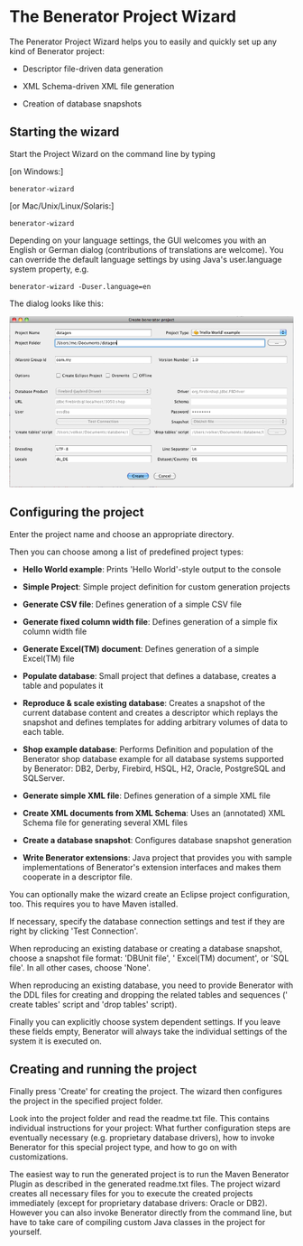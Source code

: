# The Benerator Project Wizard

The Penerator Project Wizard helps you to easily and quickly set up any kind of Benerator project:

* Descriptor file-driven data generation

* XML Schema-driven XML file generation

* Creation of database snapshots

## Starting the wizard

Start the Project Wizard on the command line by typing

[on Windows:]

```shell
benerator-wizard
```

[or Mac/Unix/Linux/Solaris:]

```shell
benerator-wizard
```

Depending on your language settings, the GUI welcomes you with an English or German dialog (contributions of translations are welcome). You can
override the default language settings by using Java's user.language system property, e.g.

```shell
benerator-wizard -Duser.language=en
```

The dialog looks like this:

![](assets/grafik20.png)

## Configuring the project

Enter the project name and choose an appropriate directory.

Then you can choose among a list of predefined project types:

* **Hello World example**: Prints 'Hello World'-style output to the console

* **Simple Project**: Simple project definition for custom generation projects

* **Generate CSV file**: Defines generation of a simple CSV file

* **Generate fixed column width file**: Defines generation of a simple fix column width file

* **Generate Excel(TM) document**: Defines generation of a simple Excel(TM) file

* **Populate database**: Small project that defines a database, creates a table and populates it

* **Reproduce &amp; scale existing database**: Creates a snapshot of the current database content and creates a descriptor which replays the snapshot
  and defines templates for adding arbitrary volumes of data to each table.

* **Shop example database**: Performs Definition and population of the Benerator shop database example for all database systems supported by Benerator:
  DB2, Derby, Firebird, HSQL, H2, Oracle, PostgreSQL and SQLServer.

* **Generate simple XML file**: Defines generation of a simple XML file

* **Create XML documents from XML Schema**: Uses an (annotated) XML Schema file for generating several XML files

* **Create a database snapshot**: Configures database snapshot generation

* **Write Benerator extensions**: Java project that provides you with sample implementations of Benerator's extension interfaces and makes them
  cooperate in a descriptor file.

You can optionally make the wizard create an Eclipse project configuration, too. This requires you to have Maven istalled.

If necessary, specify the database connection settings and test if they are right by clicking 'Test Connection'.

When reproducing an existing database or creating a database snapshot, choose a snapshot file format: 'DBUnit file', '
Excel(TM) document', or 'SQL file'. In all other cases, choose 'None'.

When reproducing an existing database, you need to provide Benerator with the DDL files for creating and dropping the related tables and sequences ('
create tables' script and 'drop tables' script).

Finally you can explicitly choose system dependent settings. If you leave these fields empty, Benerator will always take the individual settings of
the system it is executed on.

## Creating and running the project

Finally press 'Create' for creating the project. The wizard then configures the project in the specified project folder.

Look into the project folder and read the readme.txt file. This contains individual instructions for your project: What further configuration steps
are eventually necessary (e.g. proprietary database drivers), how to invoke Benerator for this special project type, and how to go on with
customizations.

The easiest way to run the generated project is to run the Maven Benerator Plugin as described in the generated readme.txt files. The project wizard
creates all necessary files for you to execute the created projects immediately (except for proprietary database drivers: Oracle or DB2). However you can also invoke Benerator directly from the command line, but have to take care
of compiling custom Java classes in the project for yourself.